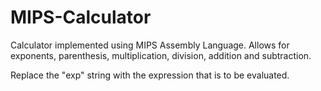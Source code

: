 # MIPS-Calculator
Calculator implemented using MIPS Assembly Language. Allows for exponents, parenthesis, multiplication, division, addition and subtraction. 

Replace the "exp" string with the expression that is to be evaluated.
